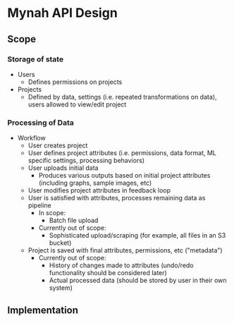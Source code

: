 # Mynah API Design

## Scope


### Storage of state
- Users
  - Defines permissions on projects
- Projects
  - Defined by data, settings (i.e. repeated transformations on data), users allowed to view/edit project

### Processing of Data
- Workflow
  - User creates project
  - User defines project attributes (i.e. permissions, data format, ML specific settings, processing behaviors)
  - User uploads initial data
    - Produces various outputs based on initial project attributes (including graphs, sample images, etc)
  - User modifies project attributes in feedback loop
  - User is satisfied with attributes, processes remaining data as pipeline
    - In scope:
      - Batch file upload
    - Currently out of scope:
      - Sophisticated upload/scraping (for example, all files in an S3 bucket)
  - Project is saved with final attributes, permissions, etc ("metadata")
    - Currently out of scope:
      - History of changes made to attributes (undo/redo functionality should be considered later)
      - Actual processed data (should be stored by user in their own system)

## Implementation
